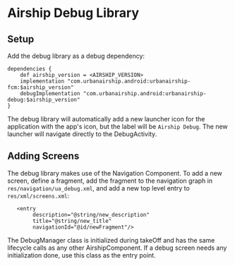 # Airship Debug Library


## Setup

Add the debug library as a debug dependency:
```
dependencies {
    def airship_version = <AIRSHIP_VERSION>
    implementation "com.urbanairship.android:urbanairship-fcm:$airship_version"
    debugImplementation "com.urbanairship.android:urbanairship-debug:$airship_version"
}
```

The debug library will automatically add a new launcher icon for the application with the app's icon,
but the label will be `Airship Debug`. The new launcher will navigate directly to the DebugActivity.


## Adding Screens

The debug library makes use of the Navigation Component. To add a new screen, define a fragment,
add the fragment to the navigation graph in `res/navigation/ua_debug.xml`, and add a new top level entry
to `res/xml/screens.xml`:

```
   <entry
        description="@string/new_description"
        title="@string/new_title"
        navigationId="@id/newFragment"/>
```


The DebugManager class is initialized during takeOff and has the same lifecycle calls as any other
AirshipComponent. If a debug screen needs any initialization done, use this class as the entry point.
